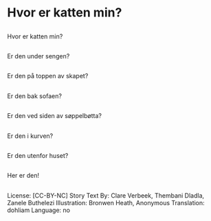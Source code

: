 # Hvor er katten min?

##
Hvor er katten min?

##
Er den under sengen?

##
Er den på toppen av skapet?

##
Er den bak sofaen?

##
Er den ved siden av søppelbøtta?

##
Er den i kurven?

##
Er den utenfor huset?

##
Her er den!

##
License: [CC-BY-NC]
Story Text By: Clare Verbeek, Thembani Dladla, Zanele Buthelezi
Illustration: Bronwen Heath, Anonymous
Translation: dohliam
Language: no
